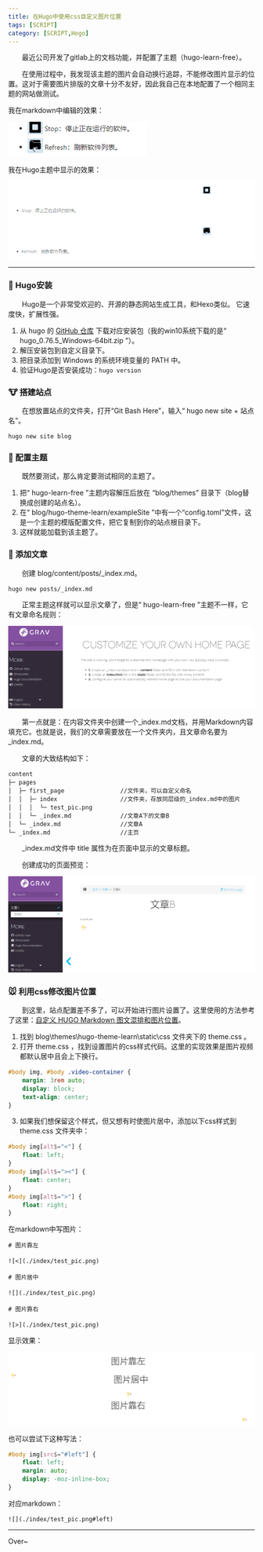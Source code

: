 ```yaml
---
title: 在Hugo中使用css自定义图片位置
tags: [SCRIPT]
category: [SCRIPT,Hogo]
---
```


&emsp;&emsp;最近公司开发了gitlab上的文档功能，并配置了主题（hugo-learn-free）。

&emsp;&emsp;在使用过程中，我发现该主题的图片会自动换行追踪，不能修改图片显示的位置。这对于需要图片排版的文章十分不友好，因此我自己在本地配置了一个相同主题的网站做测试。

我在markdown中编辑的效果：

![](在Hugo中使用css自定义图片位置/right.png)

我在Hugo主题中显示的效果：

![](在Hugo中使用css自定义图片位置/wrong.png)

---

### 🦊 Hugo安装
&emsp;&emsp;Hugo是一个非常受欢迎的、开源的静态网站生成工具，和Hexo类似。 它速度快，扩展性强。

1. 从 hugo 的 [GitHub 仓库](https://github.com/gohugoio/hugo/releases) 下载对应安装包（我的win10系统下载的是“ hugo_0.76.5_Windows-64bit.zip ”）。
2. 解压安装包到自定义目录下。
3. 把目录添加到 Windows 的系统环境变量的 PATH 中。
4. 验证Hugo是否安装成功：`hugo version`

### 🐮 搭建站点
&emsp;&emsp;在想放置站点的文件夹，打开“Git Bash Here”，输入“ hugo new site + 站点名”。
```
hugo new site blog
```


### 🐰 配置主题
&emsp;&emsp;既然要测试，那么肯定要测试相同的主题了。

1. 把“ hugo-learn-free ”主题内容解压后放在 “blog/themes” 目录下（blog替换成创建的站点名）。
2. 在“ blog/hugo-theme-learn/exampleSite ”中有一个“config.toml”文件，这是一个主题的模版配置文件，把它复制到你的站点根目录下。
3. 这样就能加载到该主题了。

### 🐢 添加文章
&emsp;&emsp;创建 blog/content/posts/_index.md。
```
hugo new posts/_index.md
```
&emsp;&emsp;正常主题这样就可以显示文章了，但是“ hugo-learn-free ”主题不一样，它有文章命名规则：

![](在Hugo中使用css自定义图片位置/theme_rules.png)

&emsp;&emsp;第一点就是：在内容文件夹中创建一个_index.md文档，并用Markdown内容填充它。也就是说，我们的文章需要放在一个文件夹内，且文章命名要为_index.md。

&emsp;&emsp;文章的大致结构如下：
```markdown
content
├─ pages
│  ├─ first_page                //文件夹，可以自定义命名
│  │  ├─ index                  //文件夹，存放同层级的_index.md中的图片
│  │  │  └─ test_pic.png        
│  │  └─ _index.md              //文章A下的文章B
│  └─ _index.md                 //文章A
└─ _index.md                    //主页
```

&emsp;&emsp;_index.md文件中 title 属性为在页面中显示的文章标题。

&emsp;&emsp;创建成功的页面预览：

![](在Hugo中使用css自定义图片位置/show1.png)



### 🐭 利用css修改图片位置

&emsp;&emsp;到这里，站点配置差不多了，可以开始进行图片设置了。这里使用的方法参考了这里：[自定义 HUGO Markdown 图文混排和图片位置](https://www.jianshu.com/p/5b13d1b3ca3a)。

1. 找到 blog\themes\hugo-theme-learn\static\css 文件夹下的 theme.css 。
2. 打开 theme.css ，找到设置图片的css样式代码。这里的实现效果是图片视频都默认居中且会上下换行。  
```css
#body img, #body .video-container {
    margin: 3rem auto;
    display: block;
    text-align: center;
}
```
3. 如果我们想保留这个样式，但又想有时使图片居中，添加以下css样式到 theme.css 文件夹中：
```css
#body img[alt$="<"] {
    float: left;
}
#body img[alt$="><"] {
    float: center;
}
#body img[alt$=">"] {
    float: right;
}
```

在markdown中写图片：
```
# 图片靠左

![<](./index/test_pic.png)

# 图片居中

![](./index/test_pic.png)

# 图片靠右

![>](./index/test_pic.png)
```

显示效果：

![](在Hugo中使用css自定义图片位置/float.png)

也可以尝试下这种写法：
```css
#body img[src$="#left"] {
    float: left;
    margin: auto;
    display: -moz-inline-box;
}
```
对应markdown：
```
![](./index/test_pic.png#left)
```

---
Over~